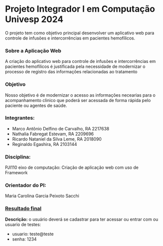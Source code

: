# Projeto Integrador I em Computação Univesp 2024
O projeto tem como objetivo principal desenvolver um aplicativo web para controle de infusões e intercorrências em pacientes hemofílicos.
### Sobre a Aplicação Web
A criação do aplicativo web para controle de infusões e intercorrências em pacientes hemofílicos é justificada pela necessidade de modernizar
o processo de registro das informações relacionadas ao tratamento

### Objetivo
Nosso objetivo é de modernizar o acesso as informações necearias para o acompanhamento clinico que poderá ser acessada de forma rápida pelo paciente ou agentes de saúde.
### Integrantes:
* Marco Antônio Delfino de Carvalho, RA 2217638
* Nathalia Fabregat Estevam, RA 2209696
* Ricardo Nataniel da Silva Leme, RA 2018090
* Reginaldo Egashira, RA 2103144
### Disciplina:	
PJI110 eixo de computação: Criação de aplicação web com uso de Framework
### Orientador do PI:	
Maria Carolina Garcia Peixoto Sacchi

### **[Resultado final](https://pi-univesp-2024.vercel.app/)**  
**Descrição:** o usuário deverá se cadastrar para ter acessar ou entrar com ou usuario de testes: 
* usuario: teste@teste 
* senha: 1234